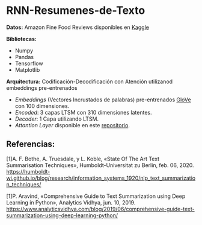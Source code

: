 # RNN-Resumenes-de-Texto

**Datos:** 
Amazon Fine Food Reviews disponibles en [Kaggle](https://www.kaggle.com/snap/amazon-fine-food-reviews)

**Bibliotecas:**
- Numpy
- Pandas
- Tensorflow
- Matplotlib



**Arquitectura:** Codificación-Decodificación con Atención utilizanod embeddings pre-entrenados

- *Embeddings* (Vectores Incrustados de palabras) pre-entrenados [GloVe](https://nlp.stanford.edu/projects/glove/) con 100 dimensiones.
- *Encoded*: 3 capas LTSM con 310 dimensiones latentes.
- *Decoder*: 1 Capa utilizando LTSM.
- *Attantion Layer* disponible en este [repositorio](https://github.com/madhav727/abstractive-news-summary).

## Referencias:

[1]A. F. Bothe, A. Truesdale, y L. Koble, «State Of The Art Text Summarisation Techniques», Humboldt-Universitat zu Berlin, feb. 06, 2020. https://humboldt-wi.github.io/blog/research/information_systems_1920/nlp_text_summarization_techniques/

[1]P. Aravind, «Comprehensive Guide to Text Summarization using Deep Learning in Python», Analytics Vidhya, jun. 10, 2019. https://www.analyticsvidhya.com/blog/2019/06/comprehensive-guide-text-summarization-using-deep-learning-python/ 





